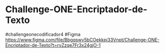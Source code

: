 ﻿# Challenge-ONE-Encriptador-de-Texto
#challengeonecodificador4
#Figma
https://www.figma.com/file/Bbgqswv5bCOekkpj33Vnpt/Challenge-ONE-Encriptador-de-Texto?t=rvZzqe7Fr3x24gjO-1
